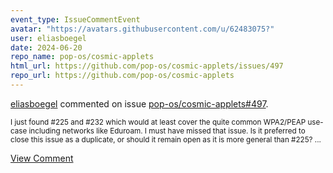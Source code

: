 ```yaml
---
event_type: IssueCommentEvent
avatar: "https://avatars.githubusercontent.com/u/62483075?"
user: eliasboegel
date: 2024-06-20
repo_name: pop-os/cosmic-applets
html_url: https://github.com/pop-os/cosmic-applets/issues/497
repo_url: https://github.com/pop-os/cosmic-applets
---
```


<a href='https://github.com/eliasboegel' target='_blank'>eliasboegel</a> commented on issue <a href='https://github.com/pop-os/cosmic-applets/issues/497' target='_blank'>pop-os/cosmic-applets#497</a>.

<small>I just found #225 and #232 which would at least cover the quite common WPA2/PEAP use-case including networks like Eduroam. I must have missed that issue. Is it preferred to close this issue as a duplicate, or should it remain open as it is more general than #225? ...</small>

<a href='https://github.com/pop-os/cosmic-applets/issues/497' target='_blank'>View Comment</a>